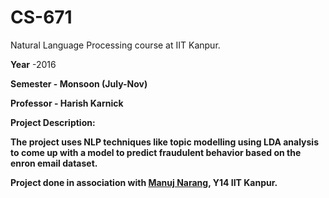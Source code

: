 # CS-671
Natural Language Processing course at IIT Kanpur.

<b>Year</b> -2016 

<b>Semester - Monsoon (July-Nov)

<b>Professor</b> - Harish Karnick

<b>Project Description</b>:

The project uses NLP techniques like topic modelling using LDA analysis to come up with a model to predict fraudulent behavior based on the enron email dataset.

Project done in association with <a href="https://github.com/ManujNarang">Manuj Narang</a>, Y14 IIT Kanpur.
